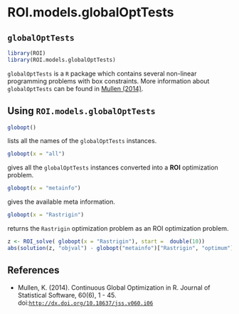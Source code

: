 # ROI.models.globalOptTests

## `globalOptTests`
```r
library(ROI)
library(ROI.models.globalOptTests)
```
`globalOptTests` is a `R` package which contains several non-linear 
programming problems with box constraints. 
More information about `globalOptTests` can be found in 
[Mullen (2014)](http://dx.doi.org/10.18637/jss.v060.i06).

## Using `ROI.models.globalOptTests`
```r
globopt()
```
lists all the names of the `globalOptTests` instances.    
    

```r
globopt(x = "all")
```
gives all the `globalOptTests` instances converted into a **ROI**
optimization problem.

```r
globopt(x = "metainfo")
```
gives the available meta information.


```r
globopt(x = "Rastrigin")
```
returns the `Rastrigin` optimization problem as an ROI optimization problem.


```r
z <- ROI_solve( globopt(x = "Rastrigin"), start =  double(10))
abs(solution(z, "objval") - globopt("metainfo")["Rastrigin", "optimum"])
```


## References
  
  + Mullen, K. (2014). Continuous Global Optimization in R. Journal of Statistical Software, 60(6), 1 - 45. doi:[`http://dx.doi.org/10.18637/jss.v060.i06`](http://dx.doi.org/10.18637/jss.v060.i06)

